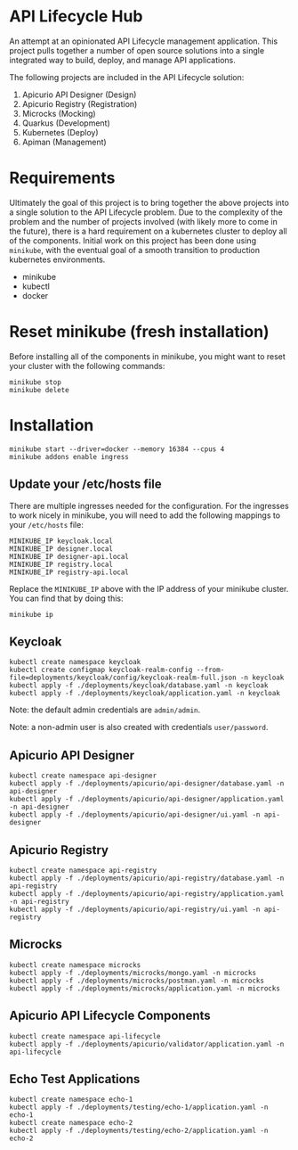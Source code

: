 # API Lifecycle Hub

An attempt at an opinionated API Lifecycle management application.  This project
pulls together a number of open source solutions into a single integrated way to
build, deploy, and manage API applications.

The following projects are included in the API Lifecycle solution:

1. Apicurio API Designer (Design)
2. Apicurio Registry (Registration)
3. Microcks (Mocking)
4. Quarkus (Development)
5. Kubernetes (Deploy)
6. Apiman (Management)

# Requirements

Ultimately the goal of this project is to bring together the above projects into
a single solution to the API Lifecycle problem.  Due to the complexity of the 
problem and the number of projects involved (with likely more to come in the future),
there is a hard requirement on a kubernetes cluster to deploy all of the components.
Initial work on this project has been done using `minikube`, with the eventual goal
of a smooth transition to production kubernetes environments.

* minikube
* kubectl
* docker

# Reset minikube (fresh installation)

Before installing all of the components in minikube, you might want to reset your 
cluster with the following commands:

    minikube stop
    minikube delete

# Installation

    minikube start --driver=docker --memory 16384 --cpus 4
    minikube addons enable ingress

## Update your /etc/hosts file

There are multiple ingresses needed for the configuration.  For the ingresses to work 
nicely in minikube, you will need to add the following mappings to your `/etc/hosts`
file:

    MINIKUBE_IP keycloak.local
    MINIKUBE_IP designer.local
    MINIKUBE_IP designer-api.local
    MINIKUBE_IP registry.local
    MINIKUBE_IP registry-api.local

Replace the `MINIKUBE_IP` above with the IP address of your minikube cluster.  You can
find that by doing this:

    minikube ip

## Keycloak

    kubectl create namespace keycloak
    kubectl create configmap keycloak-realm-config --from-file=deployments/keycloak/config/keycloak-realm-full.json -n keycloak
    kubectl apply -f ./deployments/keycloak/database.yaml -n keycloak
    kubectl apply -f ./deployments/keycloak/application.yaml -n keycloak

Note: the default admin credentials are `admin/admin`.

Note: a non-admin user is also created with credentials `user/password`.

## Apicurio API Designer

    kubectl create namespace api-designer
    kubectl apply -f ./deployments/apicurio/api-designer/database.yaml -n api-designer
    kubectl apply -f ./deployments/apicurio/api-designer/application.yaml -n api-designer
    kubectl apply -f ./deployments/apicurio/api-designer/ui.yaml -n api-designer

## Apicurio Registry

    kubectl create namespace api-registry
    kubectl apply -f ./deployments/apicurio/api-registry/database.yaml -n api-registry
    kubectl apply -f ./deployments/apicurio/api-registry/application.yaml -n api-registry
    kubectl apply -f ./deployments/apicurio/api-registry/ui.yaml -n api-registry

## Microcks

    kubectl create namespace microcks
    kubectl apply -f ./deployments/microcks/mongo.yaml -n microcks
    kubectl apply -f ./deployments/microcks/postman.yaml -n microcks
    kubectl apply -f ./deployments/microcks/application.yaml -n microcks

## Apicurio API Lifecycle Components

    kubectl create namespace api-lifecycle
    kubectl apply -f ./deployments/apicurio/validator/application.yaml -n api-lifecycle

## Echo Test Applications

    kubectl create namespace echo-1
    kubectl apply -f ./deployments/testing/echo-1/application.yaml -n echo-1
    kubectl create namespace echo-2
    kubectl apply -f ./deployments/testing/echo-2/application.yaml -n echo-2
